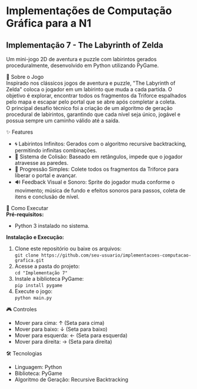 # Implementações de Computação Gráfica para a N1

## Implementação 7 - The Labyrinth of Zelda

Um mini-jogo 2D de aventura e puzzle com labirintos gerados proceduralmente, desenvolvido em Python utilizando PyGame.

📜 Sobre o Jogo  
Inspirado nos clássicos jogos de aventura e puzzle, "The Labyrinth of Zelda" coloca o jogador em um labirinto que muda a cada partida. O objetivo é explorar, encontrar todos os fragmentos da Triforce espalhados pelo mapa e escapar pelo portal que se abre após completar a coleta.  
O principal desafio técnico foi a criação de um algoritmo de geração procedural de labirintos, garantindo que cada nível seja único, jogável e possua sempre um caminho válido até a saída.

✨ Features  
- 🌀 Labirintos Infinitos: Gerados com o algoritmo recursive backtracking, permitindo infinitas combinações.  
- 🧱 Sistema de Colisão: Baseado em retângulos, impede que o jogador atravesse as paredes.  
- 🎯 Progressão Simples: Colete todos os fragmentos da Triforce para liberar o portal e avançar.  
- 🔊 Feedback Visual e Sonoro: Sprite do jogador muda conforme o movimento; música de fundo e efeitos sonoros para passos, coleta de itens e conclusão de nível.

🚀 Como Executar  
**Pré-requisitos:**  
- Python 3 instalado no sistema.

**Instalação e Execução:**  
1. Clone este repositório ou baixe os arquivos:  
   `git clone https://github.com/seu-usuario/implementacoes-computacao-grafica.git`  
2. Acesse a pasta do projeto:  
   `cd "Implementação 7"`  
3. Instale a biblioteca PyGame:  
   `pip install pygame`  
4. Execute o jogo:  
   `python main.py`

🎮 Controles  
- Mover para cima: ↑ (Seta para cima)  
- Mover para baixo: ↓ (Seta para baixo)  
- Mover para esquerda: ← (Seta para esquerda)  
- Mover para direita: → (Seta para direita)

🛠️ Tecnologias  
- Linguagem: Python  
- Biblioteca: PyGame  
- Algoritmo de Geração: Recursive Backtracking
